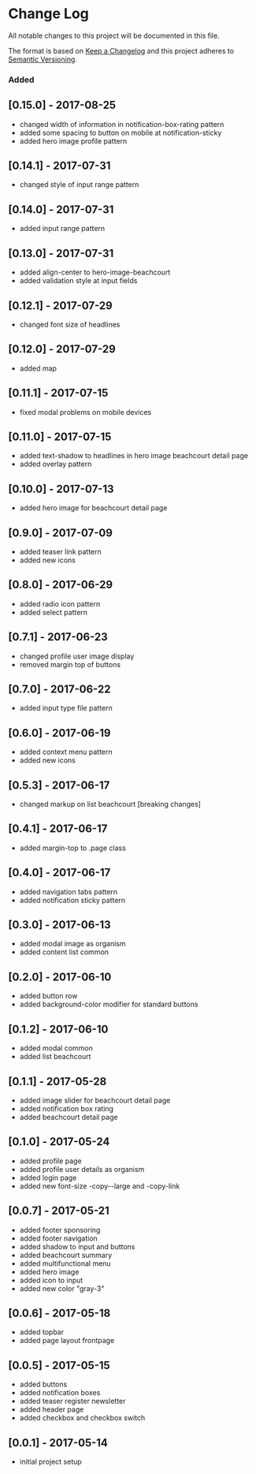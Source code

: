 # Change Log
All notable changes to this project will be documented in this file.

The format is based on [Keep a Changelog](http://keepachangelog.com/)
and this project adheres to [Semantic Versioning](http://semver.org/).

### Added

## [0.15.0] - 2017-08-25
- changed width of information in notification-box-rating pattern
- added some spacing to button on mobile at notification-sticky
- added hero image profile pattern

## [0.14.1] - 2017-07-31
- changed style of input range pattern

## [0.14.0] - 2017-07-31
- added input range pattern

## [0.13.0] - 2017-07-31
- added align-center to hero-image-beachcourt
- added validation style at input fields

## [0.12.1] - 2017-07-29
- changed font size of headlines

## [0.12.0] - 2017-07-29
- added map

## [0.11.1] - 2017-07-15
- fixed modal problems on mobile devices

## [0.11.0] - 2017-07-15
- added text-shadow to headlines in hero image beachcourt detail page
- added overlay pattern

## [0.10.0] - 2017-07-13
- added hero image for beachcourt detail page

## [0.9.0] - 2017-07-09
- added teaser link pattern
- added new icons

## [0.8.0] - 2017-06-29
- added radio icon pattern
- added select pattern

## [0.7.1] - 2017-06-23
- changed profile user image display
- removed margin top of buttons

## [0.7.0] - 2017-06-22
- added input type file pattern

## [0.6.0] - 2017-06-19
- added context menu pattern
- added new icons

## [0.5.3] - 2017-06-17
- changed markup on list beachcourt [breaking changes]

## [0.4.1] - 2017-06-17
- added margin-top to .page class

## [0.4.0] - 2017-06-17
- added navigation tabs pattern
- added notification sticky pattern

## [0.3.0] - 2017-06-13
- added modal image as organism
- added content list common

## [0.2.0] - 2017-06-10
- added button row
- added background-color modifier for standard buttons

## [0.1.2] - 2017-06-10
- added modal common
- added list beachcourt

## [0.1.1] - 2017-05-28
- added image slider for beachcourt detail page
- added notification box rating
- added beachcourt detail page

## [0.1.0] - 2017-05-24
- added profile page
- added profile user details as organism
- added login page
- added new font-size -copy--large and -copy-link

## [0.0.7] - 2017-05-21
- added footer sponsoring
- added footer navigation
- added shadow to input and buttons
- added beachcourt summary
- added multifunctional menu
- added hero image
- added icon to input
- added new color "gray-3"

## [0.0.6] - 2017-05-18
- added topbar
- added page layout frontpage

## [0.0.5] - 2017-05-15
- added buttons
- added notification boxes
- added teaser register newsletter
- added header page
- added checkbox and checkbox switch

## [0.0.1] - 2017-05-14
- initial project setup
